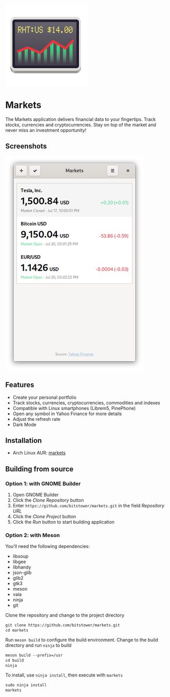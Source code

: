 ![](data/icons/com.bitstower.Markets.svg?raw=true)

# Markets
The Markets application delivers financial data to your fingertips. Track stocks, currencies and cryptocurrencies. Stay on top of the market and never miss an investment opportunity!

## Screenshots

![](data/screenshots/symbols.png?raw=true)

## Features

* Create your personal portfolio
* Track stocks, currencies, cryptocurrencies, commodities and indexes
* Compatible with Linux smartphones (Librem5, PinePhone)
* Open any symbol in Yahoo Finance for more details
* Adjust the refresh rate
* Dark Mode

## Installation

* Arch Linux AUR: [markets](https://aur.archlinux.org/packages/markets/)

## Building from source


### Option 1: with GNOME Builder

1. Open GNOME Builder
1. Click the _Clone Repository_ button
1. Enter `https://github.com/bitstower/markets.git` in the field _Repository URL_
1. Click the _Clone Project_ button
1. Click the _Run_ button to start building application

### Option 2: with Meson

You'll need the following dependencies:

* libsoup
* libgee
* libhandy
* json-glib
* glib2
* gtk3
* meson
* vala
* ninja
* git

Clone the repository and change to the project directory

```
git clone https://github.com/bitstower/markets.git
cd markets
```

Run `meson build` to configure the build environment. Change to the build directory and run `ninja` to build

```
meson build --prefix=/usr
cd build
ninja
```

To install, use `ninja install`, then execute with `markets`

```
sudo ninja install
markets
```
